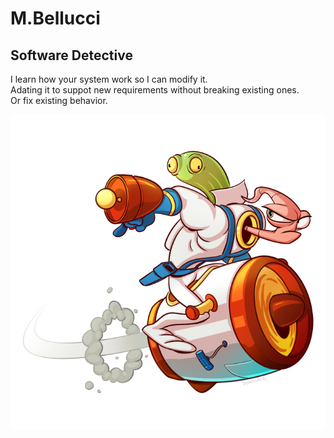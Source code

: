 <!--
<table style="border: none" >
  <tr>
    <td>
      <ul>
        <li>  🔭 I’m currently working on ... </li>
        <li> 🌱 I’m currently learning ...</li>
        <li> 👯 I’m looking to collaborate on ...</li>
        <li> 🤔 I’m looking for help with ...</li>
        <li> 💬 Ask me about ...</li>
        <li> 📫 How to reach me: ...</li>
      </ul>
   </td>
<td width="200" height="200" >
  <img src="assets/earthwormjim2.png"/>
    </td>
</tr>
</table>
-->

# M.Bellucci

## Software Detective

I learn how your system work so I can modify it.  
Adating it to suppot new requirements without breaking existing ones.  
Or fix existing behavior.


<img src="https://github.com/delbetu/delbetu/blob/master/assets/earthwormjim2.png?raw=true"/>

